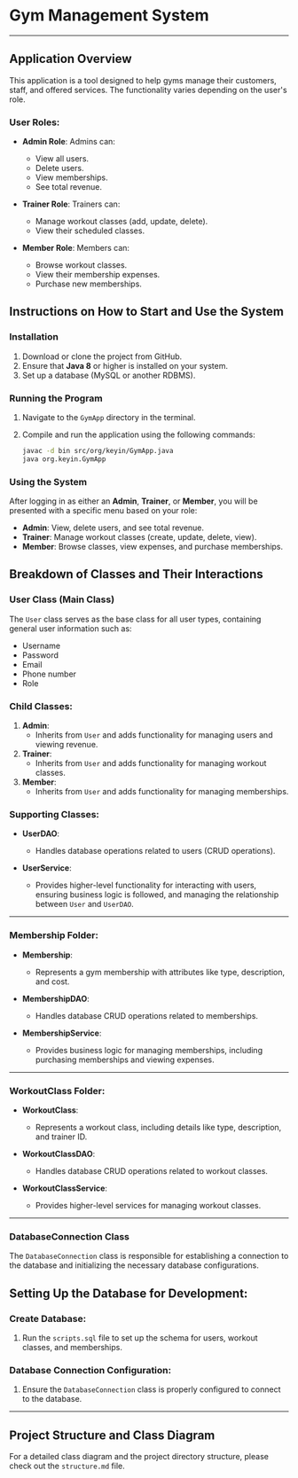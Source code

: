 # Gym Management System
------------------------------------

## Application Overview

This application is a tool designed to help gyms manage their customers, staff, and offered services. The functionality varies depending on the user's role.

### User Roles:

- **Admin Role**: Admins can:
  - View all users.
  - Delete users.
  - View memberships.
  - See total revenue.

- **Trainer Role**: Trainers can:
  - Manage workout classes (add, update, delete).
  - View their scheduled classes.

- **Member Role**: Members can:
  - Browse workout classes.
  - View their membership expenses.
  - Purchase new memberships.

## Instructions on How to Start and Use the System

### Installation

1. Download or clone the project from GitHub.
2. Ensure that **Java 8** or higher is installed on your system.
3. Set up a database (MySQL or another RDBMS).
   
### Running the Program

1. Navigate to the `GymApp` directory in the terminal.
2. Compile and run the application using the following commands:

    ```bash
    javac -d bin src/org/keyin/GymApp.java
    java org.keyin.GymApp
    ```

### Using the System

After logging in as either an **Admin**, **Trainer**, or **Member**, you will be presented with a specific menu based on your role:

- **Admin**: View, delete users, and see total revenue.
- **Trainer**: Manage workout classes (create, update, delete, view).
- **Member**: Browse classes, view expenses, and purchase memberships.

## Breakdown of Classes and Their Interactions

### User Class (Main Class)

The `User` class serves as the base class for all user types, containing general user information such as:
- Username
- Password
- Email
- Phone number
- Role

### Child Classes:
1. **Admin**: 
   - Inherits from `User` and adds functionality for managing users and viewing revenue.
2. **Trainer**: 
   - Inherits from `User` and adds functionality for managing workout classes.
3. **Member**: 
   - Inherits from `User` and adds functionality for managing memberships.

### Supporting Classes:

- **UserDAO**: 
   - Handles database operations related to users (CRUD operations).
  
- **UserService**: 
   - Provides higher-level functionality for interacting with users, ensuring business logic is followed, and managing the relationship between `User` and `UserDAO`.

---

### Membership Folder:

- **Membership**: 
   - Represents a gym membership with attributes like type, description, and cost.

- **MembershipDAO**: 
   - Handles database CRUD operations related to memberships.

- **MembershipService**: 
   - Provides business logic for managing memberships, including purchasing memberships and viewing expenses.

---

### WorkoutClass Folder:

- **WorkoutClass**: 
   - Represents a workout class, including details like type, description, and trainer ID.

- **WorkoutClassDAO**: 
   - Handles database CRUD operations related to workout classes.

- **WorkoutClassService**: 
   - Provides higher-level services for managing workout classes.

---

### DatabaseConnection Class

The `DatabaseConnection` class is responsible for establishing a connection to the database and initializing the necessary database configurations.

## Setting Up the Database for Development:

### Create Database:

1. Run the `scripts.sql` file to set up the schema for users, workout classes, and memberships.

### Database Connection Configuration:

1. Ensure the `DatabaseConnection` class is properly configured to connect to the database.

---

## Project Structure and Class Diagram

For a detailed class diagram and the project directory structure, please check out the `structure.md` file.

